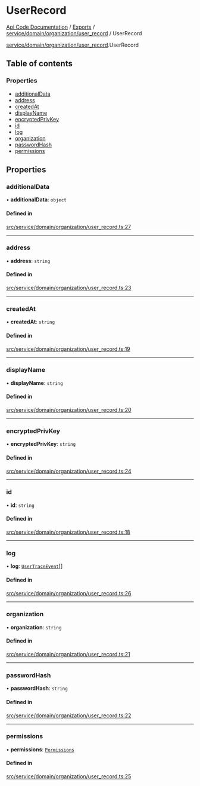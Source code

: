 # UserRecord
 
[Api Code Documentation](../README.md) / [Exports](../modules.md) / [service/domain/organization/user\_record](../modules/service_domain_organization_user_record.md) / UserRecord

[service/domain/organization/user\_record](../modules/service_domain_organization_user_record.md).UserRecord

## Table of contents

### Properties

- [additionalData](service_domain_organization_user_record.UserRecord.md#additionaldata)
- [address](service_domain_organization_user_record.UserRecord.md#address)
- [createdAt](service_domain_organization_user_record.UserRecord.md#createdat)
- [displayName](service_domain_organization_user_record.UserRecord.md#displayname)
- [encryptedPrivKey](service_domain_organization_user_record.UserRecord.md#encryptedprivkey)
- [id](service_domain_organization_user_record.UserRecord.md#id)
- [log](service_domain_organization_user_record.UserRecord.md#log)
- [organization](service_domain_organization_user_record.UserRecord.md#organization)
- [passwordHash](service_domain_organization_user_record.UserRecord.md#passwordhash)
- [permissions](service_domain_organization_user_record.UserRecord.md#permissions)

## Properties

### additionalData

• **additionalData**: `object`

#### Defined in

[src/service/domain/organization/user_record.ts:27](https://github.com/openkfw/TruBudget/blob/086d599/api/src/service/domain/organization/user_record.ts#L27)

___

### address

• **address**: `string`

#### Defined in

[src/service/domain/organization/user_record.ts:23](https://github.com/openkfw/TruBudget/blob/086d599/api/src/service/domain/organization/user_record.ts#L23)

___

### createdAt

• **createdAt**: `string`

#### Defined in

[src/service/domain/organization/user_record.ts:19](https://github.com/openkfw/TruBudget/blob/086d599/api/src/service/domain/organization/user_record.ts#L19)

___

### displayName

• **displayName**: `string`

#### Defined in

[src/service/domain/organization/user_record.ts:20](https://github.com/openkfw/TruBudget/blob/086d599/api/src/service/domain/organization/user_record.ts#L20)

___

### encryptedPrivKey

• **encryptedPrivKey**: `string`

#### Defined in

[src/service/domain/organization/user_record.ts:24](https://github.com/openkfw/TruBudget/blob/086d599/api/src/service/domain/organization/user_record.ts#L24)

___

### id

• **id**: `string`

#### Defined in

[src/service/domain/organization/user_record.ts:18](https://github.com/openkfw/TruBudget/blob/086d599/api/src/service/domain/organization/user_record.ts#L18)

___

### log

• **log**: [`UserTraceEvent`](service_domain_organization_user_trace_event.UserTraceEvent.md)[]

#### Defined in

[src/service/domain/organization/user_record.ts:26](https://github.com/openkfw/TruBudget/blob/086d599/api/src/service/domain/organization/user_record.ts#L26)

___

### organization

• **organization**: `string`

#### Defined in

[src/service/domain/organization/user_record.ts:21](https://github.com/openkfw/TruBudget/blob/086d599/api/src/service/domain/organization/user_record.ts#L21)

___

### passwordHash

• **passwordHash**: `string`

#### Defined in

[src/service/domain/organization/user_record.ts:22](https://github.com/openkfw/TruBudget/blob/086d599/api/src/service/domain/organization/user_record.ts#L22)

___

### permissions

• **permissions**: [`Permissions`](../modules/service_domain_permissions.md#permissions)

#### Defined in

[src/service/domain/organization/user_record.ts:25](https://github.com/openkfw/TruBudget/blob/086d599/api/src/service/domain/organization/user_record.ts#L25)

